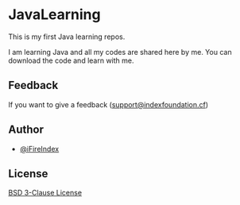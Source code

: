 # JavaLearning
This is my first Java learning repos.

I am learning Java and all my codes are shared here by me.
You can download the code and learn with me.

## Feedback
If you want to give a feedback (support@indexfoundation.cf)

## Author
 - [@iFireIndex](https://github.com/iFireIndex)

## License
[BSD 3-Clause License](LICENSE)
